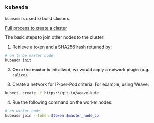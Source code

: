 ## `kubeadm`

`kubeadm` is used to build clusters.

[Full process to create a cluster](https://kubernetes.io/docs/setup/production-environment/tools/kubeadm/create-cluster-kubeadm/)

The basic steps to join other nodes to the cluster:

1) Retrieve a token and a SHA256 hash returned by:

```bash
# on to be master node
kubeadm init
```

2) Once the master is initialized, we would apply a network plugin (e.g. `calico`).

3) Create a network for IP-per-Pod criteria. For example, using Weave:

```bash
kubectl create -f https://git.io/weave-kube
```

4) Run the following command on the worker nodes:

```bash
# on worker node
kubeadm join --token $token $master_node_ip
```

